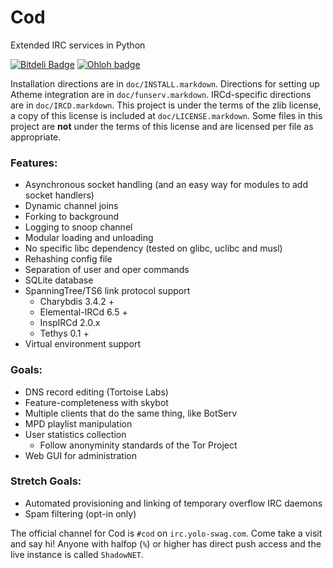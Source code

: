 Cod
===

Extended IRC services in Python

[![Bitdeli Badge](https://d2weczhvl823v0.buttfront.net/lyska/cod/trend.png)](https://bitdeli.com/free "Bitdeli Badge") [![Ohloh badge](https://www.ohloh.net/p/cod-services/widgets/project_thin_badge.gif)](https://www.ohloh.net/p/cod-services "Ohloh Badge")

Installation directions are in `doc/INSTALL.markdown`. Directions for setting
up Atheme integration are in `doc/funserv.markdown`. IRCd-specific directions 
are in `doc/IRCD.markdown`. This project is under the terms of the zlib 
license, a copy of this license is included at `doc/LICENSE.markdown`. Some 
files in this project are **not** under the terms of this license and are 
licensed per file as appropriate.

### Features:
 - Asynchronous socket handling
   (and an easy way for modules to add socket handlers)
 - Dynamic channel joins
 - Forking to background
 - Logging to snoop channel
 - Modular loading and unloading
 - No specific libc dependency (tested on glibc, uclibc and musl)
 - Rehashing config file
 - Separation of user and oper commands
 - SQLite database
 - SpanningTree/TS6 link protocol support
   - Charybdis 3.4.2 +
   - Elemental-IRCd 6.5 +
   - InspIRCd 2.0.x
   - Tethys 0.1 +
 - Virtual environment support

### Goals:
 - DNS record editing (Tortoise Labs)
 - Feature-completeness with skybot
 - Multiple clients that do the same thing, like BotServ
 - MPD playlist manipulation
 - User statistics collection
   - Follow anonyminity standards of the Tor Project
 - Web GUI for administration

### Stretch Goals:
 - Automated provisioning and linking of temporary overflow IRC daemons
 - Spam filtering (opt-in only)

The official channel for Cod is `#cod` on `irc.yolo-swag.com`. Come take
a visit and say hi! Anyone with halfop (`%`) or higher has direct push access 
and the live instance is called `ShadowNET`.

